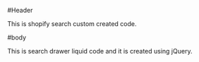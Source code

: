 #Header

This is shopify search custom created code.

#body 

This is search drawer liquid code and it is created using jQuery.
